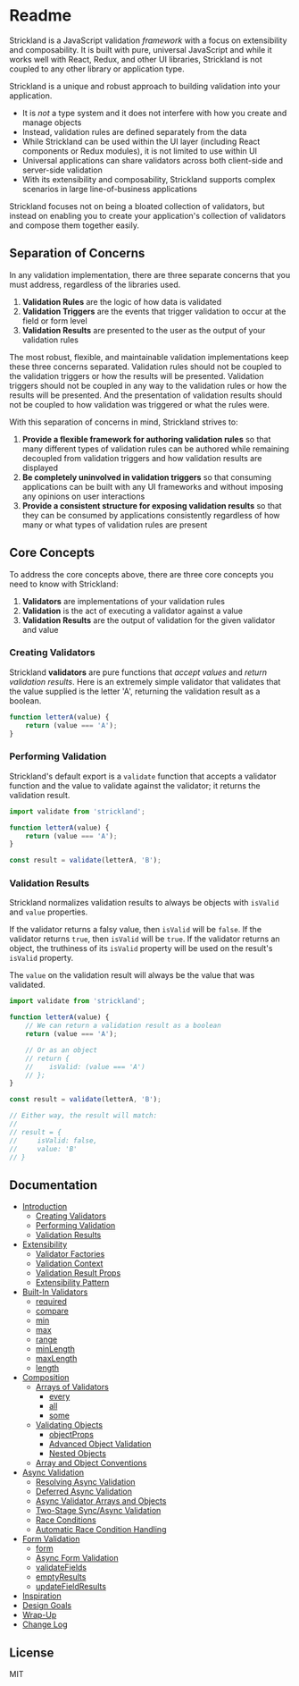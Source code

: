 # Readme

Strickland is a JavaScript validation _framework_ with a focus on extensibility and composability. It is built with pure, universal JavaScript and while it works well with React, Redux, and other UI libraries, Strickland is not coupled to any other library or application type.

Strickland is a unique and robust approach to building validation into your application.

* It is _not_ a type system and it does not interfere with how you create and manage objects
* Instead, validation rules are defined separately from the data
* While Strickland can be used within the UI layer \(including React components or Redux modules\), it is not limited to use within UI
* Universal applications can share validators across both client-side and server-side validation
* With its extensibility and composability, Strickland supports complex scenarios in large line-of-business applications

Strickland focuses not on being a bloated collection of validators, but instead on enabling you to create your application's collection of validators and compose them together easily.

## Separation of Concerns

In any validation implementation, there are three separate concerns that you must address, regardless of the libraries used.

1. **Validation Rules** are the logic of how data is validated
2. **Validation Triggers** are the events that trigger validation to occur at the field or form level
3. **Validation Results** are presented to the user as the output of your validation rules

The most robust, flexible, and maintainable validation implementations keep these three concerns separated. Validation rules should not be coupled to the validation triggers or how the results will be presented. Validation triggers should not be coupled in any way to the validation rules or how the results will be presented. And the presentation of validation results should not be coupled to how validation was triggered or what the rules were.

With this separation of concerns in mind, Strickland strives to:

1. **Provide a flexible framework for authoring validation rules** so that many different types of validation rules can be authored while remaining decoupled from validation triggers and how validation results are displayed
2. **Be completely uninvolved in validation triggers** so that consuming applications can be built with any UI frameworks and without imposing any opinions on user interactions
3. **Provide a consistent structure for exposing validation results** so that they can be consumed by applications consistently regardless of how many or what types of validation rules are present

## Core Concepts

To address the core concepts above, there are three core concepts you need to know with Strickland:

1. **Validators** are implementations of your validation rules
2. **Validation** is the act of executing a validator against a value
3. **Validation Results** are the output of validation for the given validator and value

### Creating Validators

Strickland **validators** are pure functions that _accept values_ and _return validation results_. Here is an extremely simple validator that validates that the value supplied is the letter 'A', returning the validation result as a boolean.

```jsx
function letterA(value) {
    return (value === 'A');
}
```

### Performing Validation

Strickland's default export is a `validate` function that accepts a validator function and the value to validate against the validator; it returns the validation result.

```jsx
import validate from 'strickland';

function letterA(value) {
    return (value === 'A');
}

const result = validate(letterA, 'B');
```

### Validation Results

Strickland normalizes validation results to always be objects with `isValid` and `value` properties.

If the validator returns a falsy value, then `isValid` will be `false`. If the validator returns `true`, then `isValid` will be `true`. If the validator returns an object, the truthiness of its `isValid` property will be used on the result's `isValid` property.

The `value` on the validation result will always be the value that was validated.

```jsx
import validate from 'strickland';

function letterA(value) {
    // We can return a validation result as a boolean
    return (value === 'A');

    // Or as an object
    // return {
    //    isValid: (value === 'A')
    // };
}

const result = validate(letterA, 'B');

// Either way, the result will match:
//
// result = {
//     isValid: false,
//     value: 'B'
// }
```

## Documentation

* [Introduction](https://strickland.io/docs/Introduction/index.html)
  * [Creating Validators](https://strickland.io/docs/Introduction/Validators.html)
  * [Performing Validation](https://strickland.io/docs/Introduction/Validation.html)
  * [Validation Results](https://strickland.io/docs/Introduction/ValidationResults.html)
* [Extensibility](https://strickland.io/docs/Extensibility/index.html)
  * [Validator Factories](https://strickland.io/docs/Extensibility/ValidatorFactories.html)
  * [Validation Context](https://strickland.io/docs/Extensibility/ValidationContext.html)
  * [Validation Result Props](https://strickland.io/docs/Extensibility/ValidationResultProps.html)
  * [Extensibility Pattern](https://strickland.io/docs/Extensibility/Pattern.html)
* [Built-In Validators](https://strickland.io/docs/Validators/index.html)
  * [required](https://strickland.io/docs/Validators/required.html)
  * [compare](https://strickland.io/docs/Validators/compare.html)
  * [min](https://strickland.io/docs/Validators/min.html)
  * [max](https://strickland.io/docs/Validators/max.html)
  * [range](https://strickland.io/docs/Validators/range.html)
  * [minLength](https://strickland.io/docs/Validators/minLength.html)
  * [maxLength](https://strickland.io/docs/Validators/maxLength.html)
  * [length](https://strickland.io/docs/Validators/length.html)
* [Composition](https://strickland.io/docs/Composition/index.html)
  * [Arrays of Validators](https://strickland.io/docs/Composition/ArraysOfValidators.html)
    * [every](https://strickland.io/docs/Composition/every.html)
    * [all](https://strickland.io/docs/Composition/all.html)
    * [some](https://strickland.io/docs/Composition/some.html)
  * [Validating Objects](https://strickland.io/docs/Composition/ValidatingObjects.html)
    * [objectProps](https://strickland.io/docs/Composition/objectProps.html)
    * [Advanced Object Validation](https://strickland.io/docs/Composition/AdvancedObjectValidation.html)
    * [Nested Objects](https://strickland.io/docs/Composition/NestedObjects.html)
  * [Array and Object Conventions](https://strickland.io/docs/Composition/Conventions.html)
* [Async Validation](https://strickland.io/docs/Async/index.html)
  * [Resolving Async Validation](https://strickland.io/docs/Async/ResolvingAsyncValidation.html)
  * [Deferred Async Validation](https://strickland.io/docs/Async/DeferredAsyncValidation.html)
  * [Async Validator Arrays and Objects](https://strickland.io/docs/Async/ValidatorArraysAndObjects.html)
  * [Two-Stage Sync/Async Validation](https://strickland.io/docs/Async/TwoStageValidation.html)
  * [Race Conditions](https://strickland.io/docs/Async/RaceConditions.html)
  * [Automatic Race Condition Handling](https://strickland.io/docs/Async/AutomaticRaceConditionHandling.html)
* [Form Validation](https://strickland.io/docs/Forms/index.html)
  * [form](https://strickland.io/docs/Forms/form.html)
  * [Async Form Validation](https://strickland.io/docs/Forms/AsyncFormValidation.html)
  * [validateFields](https://strickland.io/docs/Forms/validateFields.html)
  * [emptyResults](https://strickland.io/docs/Forms/emptyResults.html)
  * [updateFieldResults](https://strickland.io/docs/Forms/updateFieldResults.html)
* [Inspiration](https://strickland.io/docs/Inspiration.html)
* [Design Goals](https://strickland.io/docs/DesignGoals.html)
* [Wrap-Up](https://strickland.io/docs/WrapUp.html)
* [Change Log](https://strickland.io/docs/CHANGELOG.html)

## License

MIT

